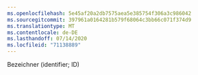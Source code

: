 ```yaml
---
ms.openlocfilehash: 5e45af20a2db7575aea5e385754f306a3c986042
ms.sourcegitcommit: 397961a0164281b579f68064c3bb66c071f374d9
ms.translationtype: MT
ms.contentlocale: de-DE
ms.lasthandoff: 07/14/2020
ms.locfileid: "71138889"
---
```

Bezeichner (identifier; ID)